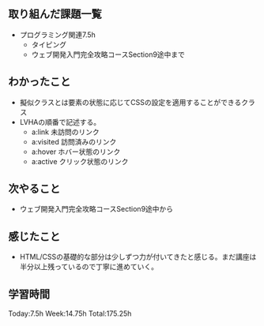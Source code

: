 ## 取り組んだ課題一覧
- プログラミング関連7.5h
    - タイピング
    - ウェブ開発入門完全攻略コースSection9途中まで 
## わかったこと
- 擬似クラスとは要素の状態に応じてCSSの設定を適用することができるクラス
- LVHAの順番で記述する。
    - a:link 未訪問のリンク
    - a:visited 訪問済みのリンク
    - a:hover ホバー状態のリンク
    - a:active クリック状態のリンク
## 次やること
- ウェブ開発入門完全攻略コースSection9途中から
## 感じたこと
- HTML/CSSの基礎的な部分は少しずつ力が付いてきたと感じる。まだ講座は半分以上残っているので丁寧に進めていく。    
## 学習時間
Today:7.5h Week:14.75h Total:175.25h